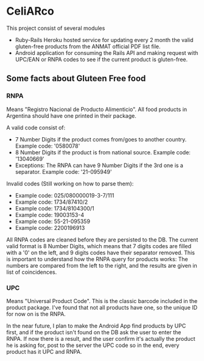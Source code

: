 CeliARco
====================================

This project consist of several modules
* Ruby-Rails Heroku hosted service for updating every 2 month the valid gluten-free products from the ANMAT official PDF list file.
* Android application for consuming the Rails API and making request with UPC/EAN or RNPA codes to see if the current product is gluten-free.

Some facts about Gluteen Free food
------------------------------------
### RNPA 
Means "Registro Nacional de Producto Alimenticio". All food products in Argentina should have one printed in their package.

A valid code consist of:
* 7 Number Digits if the product comes from/goes to another country. Example code: '0580078' 
* 8 Number Digits if the product is from national source. Example code: '13040669'
* Exceptions: The RNPA can have 9 Number Digits if the 3rd one is a separator. Example code: '21-095949'

Invalid codes (Still working on how to parse them):
* Example code: 025/080000019-3-7/111
* Example code: 1734/87410/2
* Example code: 1734/8104300/1
* Example code: 19003153-4
* Example code: 55-21-095359
* Example code: 2200196913

All RNPA codes are cleaned before they are persisted to the DB. The current valid format is 8 Number Digits, which means that 7 digits codes are filled with a '0' on the left, and 9 digits codes have their separator removed. This is important to understand how the RNPA query for products works:
The numbers are compared from the left to the right, and the results are given in list of coincidences.


### UPC
Means "Universal Product Code". This is the classic barcode included in the product package. I've found that not all products have one, so the unique ID for now on is the RNPA.

In the near future, I plan to make the Android App find products by UPC first, and if the product isn't found on the DB ask the user to enter the RNPA. If now there is a result, and the user confirm it's actually the product he is asking for, post to the server the UPC code so in the end, every product has it UPC and RNPA.


